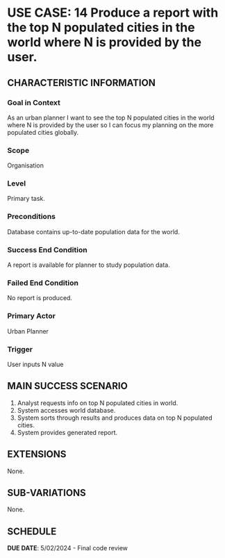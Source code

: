 # USE CASE: 14 Produce a report with the top N populated cities in the world where N is provided by the user.

## CHARACTERISTIC INFORMATION

### Goal in Context

As an urban planner I want to see the top N populated cities in the world where N is provided by the user so I can focus my planning on the more populated cities globally.

### Scope

Organisation

### Level

Primary task.

### Preconditions

Database contains up-to-date population data for the world.

### Success End Condition

A report is available for planner to study population data.

### Failed End Condition

No report is produced.

### Primary Actor

Urban Planner

### Trigger

User inputs N value

## MAIN SUCCESS SCENARIO

1. Analyst requests info on top N populated cities in world.
2. System accesses world database.
3. System sorts through results and produces data on top N populated cities.
4. System provides generated report.

## EXTENSIONS

None.

## SUB-VARIATIONS

None.

## SCHEDULE

**DUE DATE**: 5/02/2024 - Final code review
